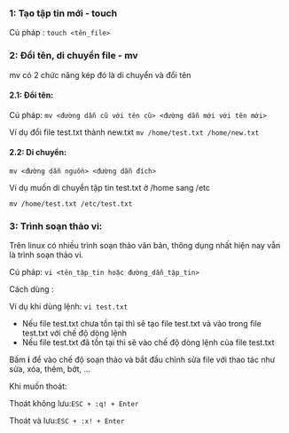 ### 1: Tạo tập tin mới - touch

Cú pháp : 
`touch <tên_file>`

### 2: Đổi tên, di chuyển file - mv

mv có 2 chức năng kép đó là di chuyển và đổi tên

#### 2.1: Đổi tên:

Cú pháp:
`mv <đường dẫn cũ với tên cũ> <đường dẫn mới với tên mới>`

Ví dụ đổi file test.txt thành new.txt
` mv /home/test.txt /home/new.txt `

#### 2.2: Di chuyển:
`mv <đường dẫn nguồn> <đường dẫn đích>`

Ví dụ muốn di chuyển tập tin test.txt ở /home sang /etc

`mv /home/test.txt /etc/test.txt`

### 3: Trình soạn thảo vi:
Trên linux có nhiều trình soạn thảo văn bản, thông dụng nhất hiện nay vẫn là trình soạn thảo vi.

Cú pháp: `vi <tên_tập_tin hoặc đường_dẫn_tập_tin>`

Cách dùng : 

Ví dụ khi dùng lệnh: `vi test.txt`
- Nếu file test.txt chưa tồn tại thì sẽ tạo file test.txt và vào trong file test.txt với chế độ dòng lệnh
- Nếu file test.txt đã tồn tại thì sẽ vào chế độ dòng lệnh của file test.txt

Bấm **i** để vào chế độ soạn thảo và bắt đầu chỉnh sửa file với thao tác như sửa, xóa, thêm, bớt, ...

Khi muốn thoát:

Thoát không lưu:`ESC + :q! + Enter`

Thoát và lưu:`ESC + :x! + Enter`
